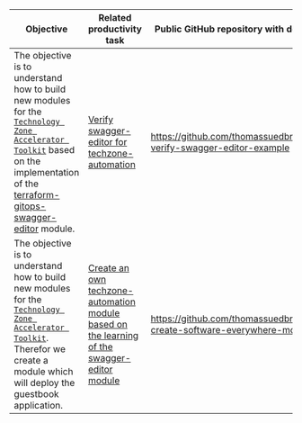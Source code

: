 
| Objective | Related productivity task  | Public GitHub repository with documentation |
| --- | --- | --- |
| The objective is to understand how to build new modules for the [`Technology Zone Accelerator Toolkit`](https://modules.cloudnativetoolkit.dev/) based on the implementation of the [terraform-gitops-swagger-editor](https://github.com/cloud-native-toolkit/terraform-gitops-swagger-editor) module. | [Verify swagger-editor for techzone-automation](https://github.ibm.com/isv-assets/productivity/issues/12) | https://github.com/thomassuedbroecker/gitops-verify-swagger-editor-example |
| The objective is to understand how to build new modules for the [`Technology Zone Accelerator Toolkit`](https://modules.cloudnativetoolkit.dev/). Therefor we create a module which will deploy the guestbook application. | [Create an own techzone-automation module based on the learning of the swagger-editor module](https://github.ibm.com/isv-assets/productivity/issues/13) | https://github.com/thomassuedbroecker/gitops-create-software-everywhere-module |
